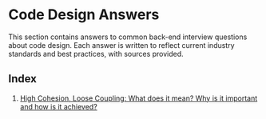 # Code Design Answers

This section contains answers to common back-end interview questions about code design. Each answer is written to reflect current industry standards and best practices, with sources provided.

## Index

1. [High Cohesion, Loose Coupling: What does it mean? Why is it important and how is it achieved?](./high_cohesion_loose_coupling.md)

<!-- Add links to individual code design answers here as they are created --> 